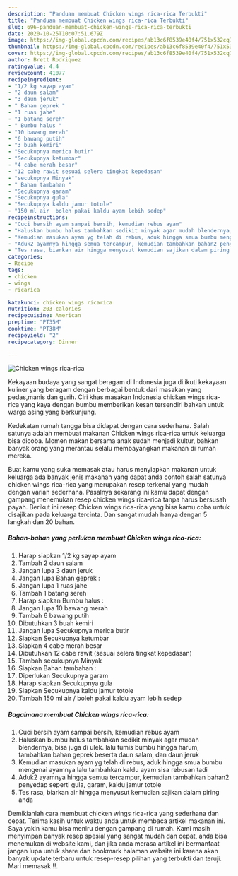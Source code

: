 ```yaml
---
description: "Panduan membuat Chicken wings rica-rica Terbukti"
title: "Panduan membuat Chicken wings rica-rica Terbukti"
slug: 696-panduan-membuat-chicken-wings-rica-rica-terbukti
date: 2020-10-25T10:07:51.679Z
image: https://img-global.cpcdn.com/recipes/ab13c6f8539e40f4/751x532cq70/chicken-wings-rica-rica-foto-resep-utama.jpg
thumbnail: https://img-global.cpcdn.com/recipes/ab13c6f8539e40f4/751x532cq70/chicken-wings-rica-rica-foto-resep-utama.jpg
cover: https://img-global.cpcdn.com/recipes/ab13c6f8539e40f4/751x532cq70/chicken-wings-rica-rica-foto-resep-utama.jpg
author: Brett Rodriquez
ratingvalue: 4.4
reviewcount: 41077
recipeingredient:
- "1/2 kg sayap ayam"
- "2 daun salam"
- "3 daun jeruk"
- " Bahan geprek "
- "1 ruas jahe"
- "1 batang sereh"
- " Bumbu halus "
- "10 bawang merah"
- "6 bawang putih"
- "3 buah kemiri"
- "Secukupnya merica butir"
- "Secukupnya ketumbar"
- "4 cabe merah besar"
- "12 cabe rawit sesuai selera tingkat kepedasan"
- "secukupnya Minyak"
- " Bahan tambahan "
- "Secukupnya garam"
- "Secukupnya gula"
- "Secukupnya kaldu jamur totole"
- "150 ml air  boleh pakai kaldu ayam lebih sedep"
recipeinstructions:
- "Cuci bersih ayam sampai bersih, kemudian rebus ayam"
- "Haluskan bumbu halus tambahkan sedikit minyak agar mudah blendernya, bisa juga di ulek. lalu tumis bumbu hingga harum, tambahkan bahan geprek beserta daun salam, dan daun jeruk"
- "Kemudian masukan ayam yg telah di rebus, aduk hingga smua bumbu mengenai ayamnya lalu tambahkan kaldu ayam sisa rebusan tadi"
- "Aduk2 ayamnya hingga semua tercampur, kemudian tambahkan bahan2 penyedap seperti gula, garam, kaldu jamur totole"
- "Tes rasa, biarkan air hingga menyusut kemudian sajikan dalam piring anda"
categories:
- Recipe
tags:
- chicken
- wings
- ricarica

katakunci: chicken wings ricarica 
nutrition: 203 calories
recipecuisine: American
preptime: "PT35M"
cooktime: "PT38M"
recipeyield: "2"
recipecategory: Dinner

---
```



![Chicken wings rica-rica](https://img-global.cpcdn.com/recipes/ab13c6f8539e40f4/751x532cq70/chicken-wings-rica-rica-foto-resep-utama.jpg)

Kekayaan budaya yang sangat beragam di Indonesia juga di ikuti kekayaan kuliner yang beragam dengan berbagai bentuk dari masakan yang pedas,manis dan gurih. Ciri khas masakan Indonesia chicken wings rica-rica yang kaya dengan bumbu memberikan kesan tersendiri bahkan untuk warga asing yang berkunjung.


Kedekatan rumah tangga bisa didapat dengan cara sederhana. Salah satunya adalah membuat makanan Chicken wings rica-rica untuk keluarga bisa dicoba. Momen makan bersama anak sudah menjadi kultur, bahkan banyak orang yang merantau selalu membayangkan makanan di rumah mereka.



Buat kamu yang suka memasak atau harus menyiapkan makanan untuk keluarga ada banyak jenis makanan yang dapat anda contoh salah satunya chicken wings rica-rica yang merupakan resep terkenal yang mudah dengan varian sederhana. Pasalnya sekarang ini kamu dapat dengan gampang menemukan resep chicken wings rica-rica tanpa harus bersusah payah.
Berikut ini resep Chicken wings rica-rica yang bisa kamu coba untuk disajikan pada keluarga tercinta. Dan sangat mudah hanya dengan 5 langkah dan 20 bahan.


<!--inarticleads1-->

##### Bahan-bahan yang perlukan membuat Chicken wings rica-rica:

1. Harap siapkan 1/2 kg sayap ayam
1. Tambah 2 daun salam
1. Jangan lupa 3 daun jeruk
1. Jangan lupa  Bahan geprek :
1. Jangan lupa 1 ruas jahe
1. Tambah 1 batang sereh
1. Harap siapkan  Bumbu halus :
1. Jangan lupa 10 bawang merah
1. Tambah 6 bawang putih
1. Dibutuhkan 3 buah kemiri
1. Jangan lupa Secukupnya merica butir
1. Siapkan Secukupnya ketumbar
1. Siapkan 4 cabe merah besar
1. Dibutuhkan 12 cabe rawit (sesuai selera tingkat kepedasan)
1. Tambah secukupnya Minyak
1. Siapkan  Bahan tambahan :
1. Diperlukan Secukupnya garam
1. Harap siapkan Secukupnya gula
1. Siapkan Secukupnya kaldu jamur totole
1. Tambah 150 ml air / boleh pakai kaldu ayam lebih sedep




<!--inarticleads2-->

##### Bagaimana membuat  Chicken wings rica-rica:

1. Cuci bersih ayam sampai bersih, kemudian rebus ayam
1. Haluskan bumbu halus tambahkan sedikit minyak agar mudah blendernya, bisa juga di ulek. lalu tumis bumbu hingga harum, tambahkan bahan geprek beserta daun salam, dan daun jeruk
1. Kemudian masukan ayam yg telah di rebus, aduk hingga smua bumbu mengenai ayamnya lalu tambahkan kaldu ayam sisa rebusan tadi
1. Aduk2 ayamnya hingga semua tercampur, kemudian tambahkan bahan2 penyedap seperti gula, garam, kaldu jamur totole
1. Tes rasa, biarkan air hingga menyusut kemudian sajikan dalam piring anda




Demikianlah cara membuat chicken wings rica-rica yang sederhana dan cepat. Terima kasih untuk waktu anda untuk membaca artikel makanan ini. Saya yakin kamu bisa meniru dengan gampang di rumah. Kami masih menyimpan banyak resep spesial yang sangat mudah dan cepat, anda bisa menemukan di website kami, dan jika anda merasa artikel ini bermanfaat jangan lupa untuk share dan bookmark halaman website ini karena akan banyak update terbaru untuk resep-resep pilihan yang terbukti dan teruji. Mari memasak !!. 
